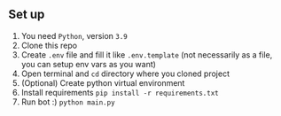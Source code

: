 ## Set up
1. You need `Python`, version `3.9`
2. Clone this repo
3. Create `.env` file and fill it like `.env.template` (not necessarily as a file, you can setup env vars as you want)
4. Open terminal and `cd` directory where you cloned project
5. (Optional) Create python virtual environment
6. Install requirements `pip install -r requirements.txt`
7. Run bot :) `python main.py` 